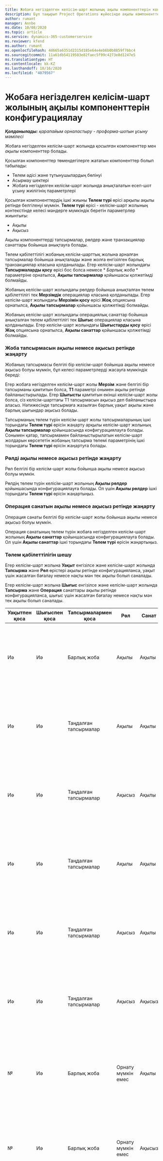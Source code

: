 ```yaml
---
title: Жобаға негізделген келісім-шарт жолының ақылы компоненттерін конфигурациялау
description: Бұл тақырып Project Operations жүйесінде ақылы компоненттерді келісім-шарт жолдарына қосу жолдары туралы ақпарат береді.
author: rumant
manager: Annbe
ms.date: 10/08/2020
ms.topic: article
ms.service: dynamics-365-customerservice
ms.reviewer: kfend
ms.author: rumant
ms.openlocfilehash: 4d665a6351d2315d185e64e4eb6b0b8859f7bbc4
ms.sourcegitcommit: 11a61db54119503e82faec5f99c4273e8d1247e5
ms.translationtype: HT
ms.contentlocale: kk-KZ
ms.lasthandoff: 10/16/2020
ms.locfileid: "4079567"
---
```

# <a name="configuring-chargeable-components-of-a-project-based-contract-line"></a>Жобаға негізделген келісім-шарт жолының ақылы компоненттерін конфигурациялау

_**Қолданылады:** қарапайым орналастыру - проформа-шотын ұсыну мәмілесі_

Жобаға негізделген келісім-шарт жолында *қосылған* компоненттер мен *ақылы* компоненттер болады.

Қосылған компоненттер төмендегілерге жататын компоненттер болып табылады:

  - Төлем әдісі және тұтынушылардың бөлінуі
  - Асырмау шектері 
  - Жобаға негізделген келісім-шарт жолында анықталатын есеп-шот ұсыну жиілігінің параметрлері

Қосылған компоненттердің ішкі жиыны **Төлем түрі** өрісі арқылы ақылы ретінде белгіленуі мүмкін. **Төлем түрі** өрісі - келісім-шарт жолының контекстінде келесі мәндерге мүмкіндік беретін параметрлер жиынтығы:

  - Ақылы
  - Ақысыз

Ақылы компоненттерді тапсырмалар, рөлдер және транзакциялар санаттары бойынша анықтауға болады.

Төлем қабілеттілігі жобаның келісім-шарттық жолына арналған тапсырмалар бойынша анықталады және жолға енгізілген барлық транзакциялар класына қолданылады. Егер келісім-шарт жолындағы **Тапсырмаларды қосу** өрісі бос болса немесе * *Барлық жоба* * параметріне орнатылса, **Ақылы тапсырмалар** қойыншасы қолжетімді болмайды.

Жобаның келісім-шарт жолындағы рөлдер бойынша анықталған төлем қабілеттілігі тек **Мерзімдік** операциялар класына қолданылады. Егер келісім-шарт жолындағы **Мерзімін қосу** өрісі **Жоқ** опциясына орнатылса, **Ақылы тапсырмалар** қойыншасы қолжетімді болмайды.

Жобаның келісім-шарт жолындағы операциялық санаттар бойынша анықталған төлем қабілеттілігі тек **Шығыс** операциялар класына қолданылады. Егер келісім-шарт жолындағы **Шығыстарды қосу** өрісі **Жоқ** опциясына орнатылса, **Ақылы санаттар** қойыншасы қолжетімді болмайды.

### <a name="update-a-project-task-as-chargeable-or-non-chargeable"></a>Жоба тапсырмасын ақылы немесе ақысыз ретінде жаңарту

Жобаның тапсырмасы белгілі бір келісім-шарт бойынша ақылы немесе ақысыз болуы мүмкін, бұл келесі параметрлерді жасауға мүмкіндік береді:

Егер жобаға негізделген келісім-шарт жолы **Мерзім** және белгілі бір тапсырманы қамтитын болса, **T1** параметрі онымен ақылы ретінде байланыстырылады. Егер **Шығысты** қамтитын екінші келісім-шарт жолы болса, сіз келісім-шарттағы T1 тапсырмасын ақысыз деп байланыстыра аласыз. Нәтижесінде тапсырмаға жазылған барлық уақыт ақылы және барлық шығындар ақысыз болады.

Тапсырманың төлем түрін келісім-шарт жолы тапсырмаларының ішкі торындағы **Төлем түрі** өрісін жаңарту арқылы келісім-шарт жолының **Ақылы тапсырмалар** қойыншасында конфигурациялауға болады. Сонымен қатар, тапсырмамен байланыстырылатын келісім-шарт жолдарын көрсететін жобаның тапсырма төлемі параметрінің ішкі торындағы **Төлем түрі** өрісін жаңартуға болады.

### <a name="update-a-role-as-chargeable-or-non-chargeable"></a>Рөлді ақылы немесе ақысыз ретінде жаңарту

Рөл белгілі бір келісім-шарт жолы бойынша ақылы немесе ақысыз болуы мүмкін.

Рөлдің төлем түрін келісім-шарт жолының **Ақылы рөлдер** қойыншасында конфигурациялауға болады. Ол үшін **Ақылы рөлдер** ішкі торындағы **Төлем түрі** өрісін жаңартыңыз.

### <a name="update-a-transaction-category-as-chargeable-or-non-chargeable"></a>Операция санатын ақылы немесе ақысыз ретінде жаңарту

Операция санаты белгілі бір келісім-шарт жолы бойынша ақылы немесе ақысыз болуы мүмкін.

Операция санатының төлем түрін жобаға негізделген келісім-шарт жолының **Ақылы санаттар** қойыншасында конфигурациялауға болады. Ол үшін **Ақылы санаттар** ішкі торындағы **Төлем түрі** өрісін жаңартыңыз.

### <a name="resolve-chargeability"></a>Төлем қабілеттілігін шешу

Егер келісім-шарт жолына **Уақыт** енгізілсе және келісім-шарт жолында **Тапсырма** және **Рөл** өрістері ақылы ретінде конфигурацияланса, уақыт үшін жасалған бағалау немесе нақты мән тек ақылы болып саналады.

Егер келісім-шарт жолына **Шығыс** енгізілсе және келісім-шарт жолында **Тапсырма** және **Операция** санаттары ақылы ретінде конфигурацияланса, шығыс үшін жасалған бағалау немесе нақты мән тек ақылы болып саналады.


| Уақытпен қоса | Шығыспен қоса | Тапсырмалармен қоса | Рөл           | Санат       | Тапсырма                                                                                                      |
|---------------|------------------|----------------|----------------|----------------|-----------------------------------------------------------------------------------------------------------|
| Иә           | Иә              | Барлық жоба | Ақылы     | Ақылы     | Уақыт нақты мәніндегі шот ұсыну: **Ақылы** </br> Шығыс нақты мәніндегі шот ұсыну түрі: **Ақылы**           |
| Иә           | Иә              | Таңдалған тапсырмалар | Ақылы     | Ақылы     | Уақыт нақты мәніндегі шот ұсыну: **Ақылы** </br> Шығыс нақты мәніндегі шот ұсыну түрі: **Ақылы**           |
| Иә           | Иә              | Таңдалған тапсырмалар | Ақысыз | Ақылы     | Уақыт нақты мәніндегі шот ұсыну: **Ақысыз** </br> Шығыс нақты мәніндегі шот ұсыну түрі: **Ақылы**       |
| Иә           | Иә              | Таңдалған тапсырмалар | Ақылы     | Ақылы     | Уақыт нақты мәніндегі шот ұсыну: **Ақысыз** </br> Шығыс нақты мәніндегі шот ұсыну түрі:   **Ақысыз** |
| Иә           | Иә              | Таңдалған тапсырмалар | Ақысыз | Ақылы     | Уақыт нақты мәніндегі шот ұсыну: **Ақысыз** </br> Шығыс нақты мәніндегі шот ұсыну түрі:   **Ақысыз** |
| Иә           | Иә              | Таңдалған тапсырмалар | Ақысыз | Ақысыз | Уақыт нақты мәніндегі шот ұсыну: **Ақысыз** </br> Шығыс нақты мәніндегі шот ұсыну түрі:   **Ақысыз** |
| №            | Иә              | Барлық жоба | Орнату мүмкін емес   | Ақылы     | Уақыт нақты мәніндегі шот ұсыну: **Қолжетімді емес**</br>Шығыс нақты мәніндегі шот ұсыну түрі: **Ақылы**          |
| №            | Иә              | Барлық жоба | Орнату мүмкін емес   | Ақысыз | Уақыт нақты мәніндегі шот ұсыну: **Қолжетімді емес**</br> Шығыс нақты мәніндегі шот ұсыну түрі: **Ақысыз**     |
| Иә           | №               | Барлық жоба | Ақылы     | Орнату мүмкін емес   | Уақыт нақты мәніндегі шот ұсыну: **Ақылы** </br> Шығыс нақты мәніндегі шот ұсыну түрі: **Қолжетімді емес**        |
| Иә           | №               | Барлық жоба | Ақысыз | Орнату мүмкін емес   | Уақыт нақты мәніндегі шот ұсыну: **Ақысыз** </br>Шығыс нақты мәніндегі шот ұсыну түрі: **Қолжетімді   емес**   |
